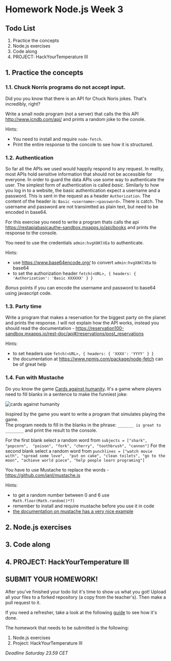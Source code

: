 # Homework Node.js Week 3

## Todo List

1. Practice the concepts
2. Node.js exercises
3. Code along
4. PROJECT: HackYourTemperature III

## 1. Practice the concepts

### 1.1. Chuck Norris programs do not accept input.

Did you you know that there is an API for Chuck Noris jokes. That's incredibly, right?

Write a small node program (not a server) that calls the this API http://www.icndb.com/api/ and prints a random joke to the conole.

Hints:  
* You need to install and require `node-fetch`. 
* Print the entire response to the concole to see how it is structured. 

### 1.2. Authentication

So far all the APIs we used would happily respond to any request. In reality, most APIs hold sensitive information that should not be accessible for everyone. In order to guard the data APIs use some way to authenticate the user. The simplest form of authentication is called *basic*. Similarly to how you log in to a website, the basic authentication expect a username and a password. This is sent in the request as a header `Authorization`. The content of the header is: `Basic <username>:<password>`. There is catch. The username and password are not transimtted as plain text, but need to be encoded in base64.

For this exercise you need to write a program thats calls the api https://restapiabasicauthe-sandbox.mxapps.io/api/books and prints the response to the console.

You need to use the credentials `admin:hvgX8KlVEa` to authenticate.

Hints:  
* use https://www.base64encode.org/ to convert `admin:hvgX8KlVEa` to base64
* to set the authorization header `fetch(<URL>, { headers: { 'Authorization': 'Basic XXXXXX' } }`

_Bonus_ points if you can encode the username and password to base64 using javascript code.

### 1.3. Party time

Write a program that makes a reservation for the biggest party on the planet and prints the response. I will not explain how the API works, instead you should read the documentation - https://reservation100-sandbox.mxapps.io/rest-doc/api#/reservations/post_reservations

Hints:
* to set headers use `fetch(<URL>, { headers: { 'XXXX': 'YYYY' } }`
* the documentation at https://www.npmjs.com/package/node-fetch can be of great help

### 1.4. Fun with Mustache

Do you know the game [Cards against  humanity](https://cardsagainsthumanity.com/). It's a game where players need to fill blanks in a sentence to make the funniest joke:

![cards against humanity](https://www.snopes.com/tachyon/2015/11/cards-against-humanity.png?resize=865,391)

Inspired by the game you want to write a program that simulates playing the game.  
The program needs to fill in the blanks in the phrase: `_______ is great to ________` and print the result to the console.

For the first blank select a random word from `subjects = ["shark", "popcorn",  "poison", "fork", "cherry", "toothbrush", "cannon"]`
For the second blank select a random word from `punchlines = ["watch movie with", "spread some love",  "put on cake", "clean toilets", "go to the moon", "achieve world piece", "help people learn programing"]`

You have to use Mustache to replace the words - https://github.com/janl/mustache.js

Hints:
* to get a random number between 0 and 6 use `Math.floor(Math.random()*7)`
* remember to install and require mustache before you use it in code
* [the documentation on mustache has a very nice example](https://github.com/janl/mustache.js#usage)


## 2. Node.js exercises

## 3. Code along

## 4. PROJECT: HackYourTemperature III

## **SUBMIT YOUR HOMEWORK!**

After you've finished your todo list it's time to show us what you got! Upload all your files to a forked repository (a copy from the teacher's). Then make a pull request to it.

If you need a refresher, take a look at the following [guide](../hand-in-homework-guide.md) to see how it's done.

The homework that needs to be submitted is the following:

1. Node.js exercises
2. Project: HackYourTemperature III

_Deadline Saturday 23.59 CET_
